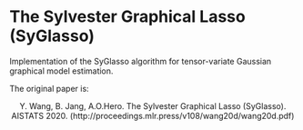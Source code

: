 # The Sylvester Graphical Lasso (SyGlasso)
Implementation of the SyGlasso algorithm for tensor-variate Gaussian graphical model estimation. 

The original paper is:
<center>Y. Wang, B. Jang, A.O.Hero. The Sylvester Graphical Lasso (SyGlasso). AISTATS 2020. (http://proceedings.mlr.press/v108/wang20d/wang20d.pdf)</center>

